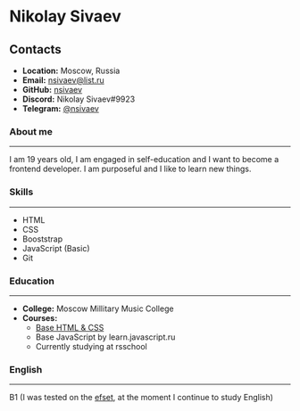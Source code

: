 # Nikolay Sivaev

## Contacts
- **Location:** Moscow, Russia
- **Email:** nsivaev@list.ru
- **GitHub:** [nsivaev](https://github.com/nsivaev)
- **Discord:** Nikolay Sivaev#9923
- **Telegram:** [@nsivaev](https://t.me/nsivaev)

### About me

---

I am 19 years old, I am engaged in self-education and I want to become a frontend developer. I am purposeful and I like to learn new things.

### Skills

---

- HTML
- CSS
- Booststrap
- JavaScript (Basic)
- Git

### Education

---

- **College:** Moscow Millitary Music College
- **Courses:**
  - [Base HTML & CSS](https://stepik.org/cert/1480931)
  - Base JavaScript by learn.javascript.ru
  - Currently studying at rsschool

### English

---

B1 (I was tested on the [efset](https://www.efset.org/quick-check/), at the moment I continue to study English)
